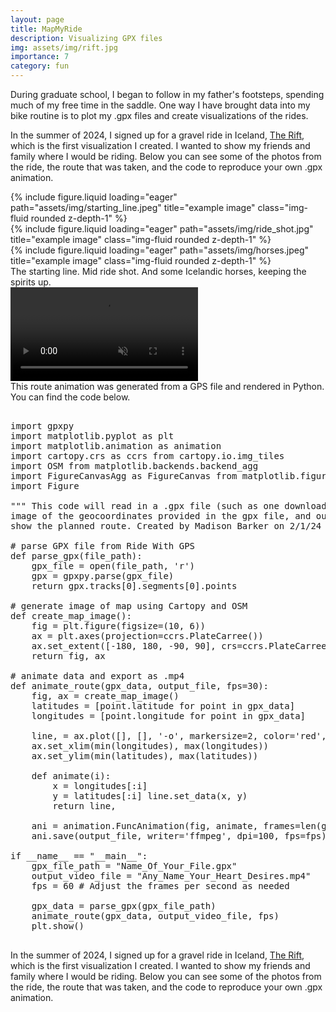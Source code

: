 ```yaml
---
layout: page
title: MapMyRide
description: Visualizing GPX files 
img: assets/img/rift.jpg
importance: 7
category: fun
---
```


During graduate school, I began to follow in my father's footsteps, spending much of my free time in the saddle. One way I have brought data into my bike routine is to plot my .gpx files and create visualizations of the rides. 

In the summer of 2024, I signed up for a gravel ride in Iceland, [The Rift](https://www.therift.bike/), which is the first visualization I created. I wanted to show my friends and family where I would be riding. Below you can see some of the photos from the ride, the route that was taken, and the code to reproduce your own .gpx animation. 


<div class="row">
    <div class="col-sm mt-3 mt-md-0">
        {% include figure.liquid loading="eager" path="assets/img/starting_line.jpeg" title="example image" class="img-fluid rounded z-depth-1" %}
    </div>
    <div class="col-sm mt-3 mt-md-0">
        {% include figure.liquid loading="eager" path="assets/img/ride_shot.jpg" title="example image" class="img-fluid rounded z-depth-1" %}
    </div>
    <div class="col-sm mt-3 mt-md-0">
        {% include figure.liquid loading="eager" path="assets/img/horses.jpeg" title="example image" class="img-fluid rounded z-depth-1" %}
    </div>
</div>
<div class="caption">
    The starting line. Mid ride shot. And some Icelandic horses, keeping the spirits up. 
</div>



<div class="row">
  <div class="col-sm mt-3 mt-md-0">
    <video autoplay muted loop playsinline class="img-fluid rounded z-depth-1" loading="eager">
      <source src="{{ '/assets/img/route_animation.mp4' | relative_url }}" type="video/mp4">
      Your browser does not support the video tag.
    </video>
  </div>
</div>
<div class="caption">
  This route animation was generated from a GPS file and rendered in Python. You can find the code below.
</div>



<pre lang="python"> 
import gpxpy 
import matplotlib.pyplot as plt 
import matplotlib.animation as animation 
import cartopy.crs as ccrs from cartopy.io.img_tiles 
import OSM from matplotlib.backends.backend_agg 
import FigureCanvasAgg as FigureCanvas from matplotlib.figure 
import Figure 

""" This code will read in a .gpx file (such as one downloaded from Ride With GPS), create an 
image of the geocoordinates provided in the gpx file, and output an animation that will 
show the planned route. Created by Madison Barker on 2/1/24 """ 

# parse GPX file from Ride With GPS 
def parse_gpx(file_path): 
    gpx_file = open(file_path, 'r') 
    gpx = gpxpy.parse(gpx_file) 
    return gpx.tracks[0].segments[0].points 

# generate image of map using Cartopy and OSM 
def create_map_image(): 
    fig = plt.figure(figsize=(10, 6)) 
    ax = plt.axes(projection=ccrs.PlateCarree()) 
    ax.set_extent([-180, 180, -90, 90], crs=ccrs.PlateCarree()) ax.add_image(OSM(), 10) 
    return fig, ax 

# animate data and export as .mp4 
def animate_route(gpx_data, output_file, fps=30): 
    fig, ax = create_map_image() 
    latitudes = [point.latitude for point in gpx_data] 
    longitudes = [point.longitude for point in gpx_data] 
    
    line, = ax.plot([], [], '-o', markersize=2, color='red', transform=ccrs.PlateCarree()) 
    ax.set_xlim(min(longitudes), max(longitudes)) 
    ax.set_ylim(min(latitudes), max(latitudes)) 
    
    def animate(i): 
        x = longitudes[:i] 
        y = latitudes[:i] line.set_data(x, y) 
        return line, 
        
    ani = animation.FuncAnimation(fig, animate, frames=len(gpx_data), repeat=False, interval=1000 / fps) 
    ani.save(output_file, writer='ffmpeg', dpi=100, fps=fps) 

if __name__ == "__main__": 
    gpx_file_path = "Name_Of_Your_File.gpx" 
    output_video_file = "Any_Name_Your_Heart_Desires.mp4" 
    fps = 60 # Adjust the frames per second as needed 
    
    gpx_data = parse_gpx(gpx_file_path) 
    animate_route(gpx_data, output_video_file, fps) 
    plt.show() 

</pre>

In the summer of 2024, I signed up for a gravel ride in Iceland, [The Rift](https://www.therift.bike/), which is the first visualization I created. I wanted to show my friends and family where I would be riding. Below you can see some of the photos from the ride, the route that was taken, and the code to reproduce your own .gpx animation. 